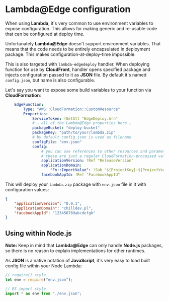 <!---
# This file is part of the ChillDev-Lambda.
#
# @license http://mit-license.org/ The MIT license
# @copyright 2018 © by Rafał Wrzeszcz - Wrzasq.pl.
-->

# Lambda@Edge configuration

When using **Lambda**, it's very common to use environment variables to expose configuration. This allows for making
generic and re-usable code that can be configured at deploy time.

Unfortunately **Lambda@Edge** doesn't support environment variables. That means that the code needs to be entirely
encapsulated in deployment package. This makes configuration-at-deploy-time impossible.

This is also targeted with `lambda-edgedeploy` handler. When deploying function for use by **CloudFront**, handler
opens specified package and injects configuration passed to it as **JSON** file. By default it's named `config.json`,
but name is also configurable.

Let's say you want to expose some build variables to your function via **CloudFormation**:

```yaml
    EdgeFunction:
        Type: "AWS::CloudFormation::CustomResource"
        Properties:
            ServiceToken: !GetAtt "EdgeDeploy.Arn"
            # … all of the Lambda@Edge properties here …
            packageBucket: "deploy-bucket"
            packageKey: "path/to/your/lambda.zip"
            # by default config.json is used as filename
            configFile: "env.json"
            config:
                # you can use references to other resources and parameters
                # these are just a regular CloudFormation-processed values
                applicationVersion: !Ref "ReleaseVersion"
                applicationDomain:
                    "Fn::ImportValue": !Sub "${ProjectKey}:${ProjectVersion}:DomainName"
                facebookAppId: !Ref "FacebookAppId"
```

This will deploy your `lambda.zip` package with `env.json` file in it with configuration values:

```json
{
    "applicationVersion": "0.0.1",
    "applicationDomain": "chilldev.pl",
    "facebookAppId": "123456789abcdefgh"
}
```

## Using within Node.js

**Note:** Keep in mind that **Lambda@Edge** can only handle **Node.js** packages, so there is no reason to explain
implementations for other runtimes.

As **JSON** is a native notation of **JavaScript**, it's very easy to load built config file within your Node Lambda:

```js
// require() style
let env = require("env.json");

// ES import style
import * as env from "./env.json";
```
